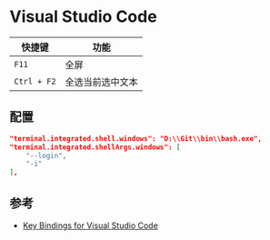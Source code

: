 # Visual Studio Code


快捷键 | 功能
-----  | -----
`F11` | 全屏
`Ctrl + F2` | 全选当前选中文本

## 配置

```json
"terminal.integrated.shell.windows": "D:\\Git\\bin\\bash.exe",
"terminal.integrated.shellArgs.windows": [
    "--login",
    "-i"
],
```


## 参考

- [Key Bindings for Visual Studio Code](https://code.visualstudio.com/docs/customization/keybindings)